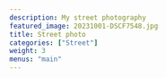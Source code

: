 ```yaml
---
description: My street photography
featured_image: 20231001-DSCF7548.jpg
title: Street photo
categories: ["Street"]
weight: 3
menus: "main"
---
```


